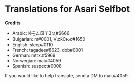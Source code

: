 # Translations for Asari Selfbot

**Credits**
- Arabic: Ҝ乇ㄥㄖㄒ3乂#6666
- Bulgarian: m឵#0001, VιƈƙCԋσ#1650
- English: sleep#0110
- French: tagadee#8623, dob#0001
- German: mtrx.#5969
- Norwegian: maiu#4059
- Spanish: suspect#0008

If you would like to help translate, send a DM to maiu#4059.
